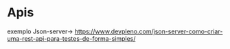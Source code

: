 # Apis

exemplo Json-server-> 
https://www.devpleno.com/json-server-como-criar-uma-rest-api-para-testes-de-forma-simples/
